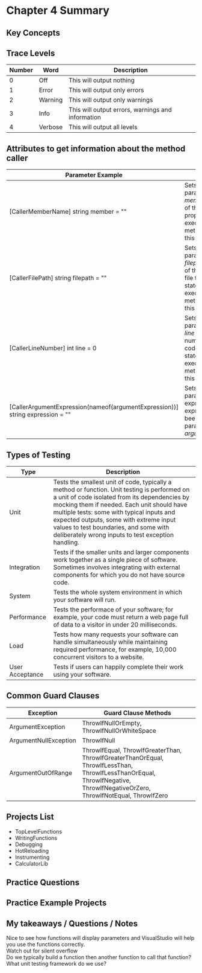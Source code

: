 # Chapter 4 Summary

## Key Concepts

## Trace Levels
| Number | Word | Description |
| ------- | ---- | ----|
| 0 | Off | This will output nothing |
| 1 | Error | This will output only errors |
| 2 | Warning | This will output only warnings |
| 3 | Info | This will output errors, warnings and information |
| 4 | Verbose | This will output all levels |

## Attributes to get information about the method caller
| Parameter Example | Description |
| ------- | ----|
| [CallerMemberName] string member = "" | Sets the string parameter named *member* to the name of the method or property that is executing the method that defines this parameter. |
| [CallerFilePath] string filepath = "" | Sets the string parameter named *filepath* to the name of the source code file that contains the statement that is executing the method that defines this parameter. |
| [CallerLineNumber] int line = 0 | Sets the int parameter named *line* to the line number in the source code file of the statement that is executing this method that defines this parameter. |
| [CallerArgumentExpression(nameof(argumentExpression))] string expression = "" | Sets the string parameter named expression to the expression that has been passed to the parameter named *argumentExpression*.

## Types of Testing
| Type | Description |
| ------- | ----|
| Unit | Tests the smallest unit of code, typically a method or function. Unit testing is performed on a unit of code isolated from its dependencies by mocking them if needed. Each unit should have multiple tests: some with typical inputs and expected outputs, some with extreme input values to test boundaries, and some with deliberately wrong inputs to test exception handling. |
| Integration | Tests if the smaller units and larger components work together as a single piece of software. Sometimes involves integrating with external components for which you do not have source code. |
| System | Tests the whole system environment in which your software will run. |
| Performance | Tests the performace of your software; for example, your code must return a web page full of data to a visitor in under 20 milliseconds. |
| Load | Tests how many requests your software can handle simultaneously while maintaining required performance, for example, 10,000 concurrent visitors to a website. |
| User Acceptance | Tests if users can happily complete their work using your software. |

## Common Guard Clauses
| Exception | Guard Clause Methods |
| ------- | ----|
| ArgumentException | ThrowIfNullOrEmpty, ThrowIfNullOrWhiteSpace |
| ArgumentNullException | ThrowIfNull |
| ArgumentOutOfRange | ThrowIfEqual, ThrowIfGreaterThan, ThrowIfGreaterThanOrEqual, ThrowIfLessThan, ThrowIfLessThanOrEqual, ThrowIfNegative, ThrowIfNegativeOrZero, ThrowIfNotEqual, ThrowIfZero |



## Projects List
* TopLevelFunctions
* WritingFunctions
* Debugging
* HotReloading
* Instrumenting
* CalculatorLib


## Practice Questions


## Practice Example Projects


## My takeaways / Questions / Notes
Nice to see how functions will display parameters and VisualStudio will help you use the functions correctly.  
Watch out for silent overflow  
Do we typically build a function then another function to call that function?  
What unit testing framework do we use?

